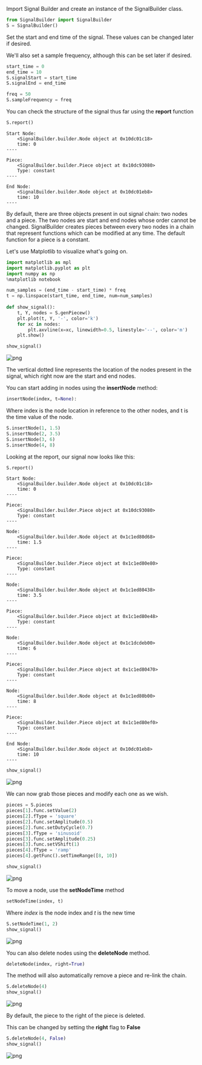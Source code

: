 
Import Signal Builder and create an instance of the SignalBuilder class.


```python
from SignalBuilder import SignalBuilder
S = SignalBuilder()
```

Set the start and end time of the signal. These values can be changed later if desired.

We'll also set a sample frequency, although this can be set later if desired.


```python
start_time = 0
end_time = 10
S.signalStart = start_time
S.signalEnd = end_time

freq = 50
S.sampleFrequency = freq
```

You can check the structure of the signal thus far using the **report** function


```python
S.report()
```

    Start Node:
        <SignalBuilder.builder.Node object at 0x10dc01c18>
        time: 0
    ----
    
    Piece:
        <SignalBuilder.builder.Piece object at 0x10dc93080>
        Type: constant
    ----
    
    End Node:
        <SignalBuilder.builder.Node object at 0x10dc01eb8>
        time: 10
    ----
    


By default, there are three objects present in out signal chain: two nodes and a piece.
The two nodes are start and end nodes whose order cannot be changed.
SignalBuilder creates pieces between every two nodes in a chain that represent functions which can be
modified at any time. The default function for a piece is a constant.

Let's use Matplotlib to visualize what's going on.


```python
import matplotlib as mpl
import matplotlib.pyplot as plt
import numpy as np
%matplotlib notebook

num_samples = (end_time - start_time) * freq
t = np.linspace(start_time, end_time, num=num_samples)
    
def show_signal():
    t, Y, nodes = S.genPiecew()
    plt.plot(t, Y, '-', color='k')
    for xc in nodes:
        plt.axvline(x=xc, linewidth=0.5, linestyle='--', color='m')
    plt.show()
```


```python
show_signal()
```


![png](../img/output_8_0.png)


The vertical dotted line represents the location of the nodes present in the signal, which right now are the start and end nodes.

You can start adding in nodes using the **insertNode** method:
```python
insertNode(index, t=None):
```
Where index is the node location in reference to the other nodes, and t is the time value of the node.


```python
S.insertNode(1, 1.5)
S.insertNode(2, 3.5)
S.insertNode(3, 6)
S.insertNode(4, 8)
```

Looking at the report, our signal now looks like this:


```python
S.report()
```

    Start Node:
        <SignalBuilder.builder.Node object at 0x10dc01c18>
        time: 0
    ----
    
    Piece:
        <SignalBuilder.builder.Piece object at 0x10dc93080>
        Type: constant
    ----
    
    Node:
        <SignalBuilder.builder.Node object at 0x1c1ed80d68>
        time: 1.5
    ----
    
    Piece:
        <SignalBuilder.builder.Piece object at 0x1c1ed80e80>
        Type: constant
    ----
    
    Node:
        <SignalBuilder.builder.Node object at 0x1c1ed80438>
        time: 3.5
    ----
    
    Piece:
        <SignalBuilder.builder.Piece object at 0x1c1ed80e48>
        Type: constant
    ----
    
    Node:
        <SignalBuilder.builder.Node object at 0x1c1dcdeb00>
        time: 6
    ----
    
    Piece:
        <SignalBuilder.builder.Piece object at 0x1c1ed80470>
        Type: constant
    ----
    
    Node:
        <SignalBuilder.builder.Node object at 0x1c1ed80b00>
        time: 8
    ----
    
    Piece:
        <SignalBuilder.builder.Piece object at 0x1c1ed80ef0>
        Type: constant
    ----
    
    End Node:
        <SignalBuilder.builder.Node object at 0x10dc01eb8>
        time: 10
    ----
    



```python
show_signal()
```


![png](../img/output_13_0.png)


We can now grab those pieces and modify each one as we wish.


```python
pieces = S.pieces
pieces[1].func.setValue(2)
pieces[2].fType = 'square'
pieces[2].func.setAmplitude(0.5)
pieces[2].func.setDutyCycle(0.7)
pieces[3].fType = 'sinusoid'
pieces[3].func.setAmplitude(0.25)
pieces[3].func.setVShift(1)
pieces[4].fType = 'ramp'
pieces[4].getFunc().setTimeRange([8, 10])
```


```python
show_signal()
```


![png](../img/output_16_0.png)


To move a node, use the **setNodeTime** method
```python
setNodeTime(index, t)
```
Where *index* is the node index and *t* is the new time


```python
S.setNodeTime(1, 2)
show_signal()
```


![png](../img/output_18_0.png)


You can also delete nodes using the **deleteNode** method. 
```python
deleteNode(index, right=True)
```
The method will also automatically remove a piece and re-link the chain.


```python
S.deleteNode(4)
show_signal()
```


![png](../img/output_20_0.png)


By default, the piece to the right of the piece is deleted.

This can be changed by setting the **right** flag to **False**


```python
S.deleteNode(4, False)
show_signal()
```


![png](../img/output_22_0.png)


